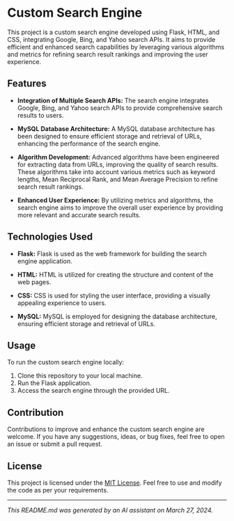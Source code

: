 # Custom Search Engine

This project is a custom search engine developed using Flask, HTML, and CSS, integrating Google, Bing, and Yahoo search APIs. It aims to provide efficient and enhanced search capabilities by leveraging various algorithms and metrics for refining search result rankings and improving the user experience.

## Features

- **Integration of Multiple Search APIs:** The search engine integrates Google, Bing, and Yahoo search APIs to provide comprehensive search results to users.

- **MySQL Database Architecture:** A MySQL database architecture has been designed to ensure efficient storage and retrieval of URLs, enhancing the performance of the search engine.

- **Algorithm Development:** Advanced algorithms have been engineered for extracting data from URLs, improving the quality of search results. These algorithms take into account various metrics such as keyword lengths, Mean Reciprocal Rank, and Mean Average Precision to refine search result rankings.

- **Enhanced User Experience:** By utilizing metrics and algorithms, the search engine aims to improve the overall user experience by providing more relevant and accurate search results.

## Technologies Used

- **Flask:** Flask is used as the web framework for building the search engine application.

- **HTML:** HTML is utilized for creating the structure and content of the web pages.

- **CSS:** CSS is used for styling the user interface, providing a visually appealing experience to users.

- **MySQL:** MySQL is employed for designing the database architecture, ensuring efficient storage and retrieval of URLs.

## Usage

To run the custom search engine locally:

1. Clone this repository to your local machine.
2. Run the Flask application.
3. Access the search engine through the provided URL.

## Contribution

Contributions to improve and enhance the custom search engine are welcome. If you have any suggestions, ideas, or bug fixes, feel free to open an issue or submit a pull request.

## License

This project is licensed under the [MIT License](LICENSE). Feel free to use and modify the code as per your requirements.

---

*This README.md was generated by an AI assistant on March 27, 2024.*
